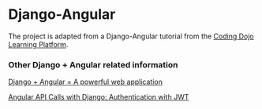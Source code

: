 # Django-Angular

The project is adapted from a Django-Angular tutorial from the [Coding Dojo Learning Platform](https://learn.codingdojo.com).

### Other Django + Angular related information

[Django + Angular = A powerful web application](https://medium.com/swlh/django-angular-4-a-powerful-web-application-60b6fb39ef34)

[Angular API Calls with Django: Authentication with JWT](https://www.metaltoad.com/blog/angular-api-calls-django-authentication-jwt)